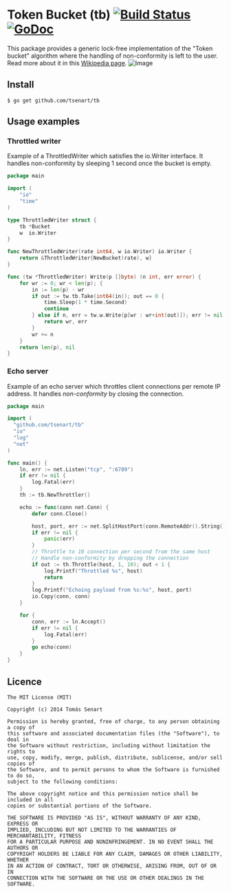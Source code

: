 # Token Bucket (tb) [![Build Status](https://drone.io/github.com/tsenart/tb/status.png)](https://drone.io/github.com/tsenart/tb/latest) [![GoDoc](https://godoc.org/github.com/tsenart/tb?status.png)](https://godoc.org/github.com/tsenart/tb)

This package provides a generic lock-free implementation of the "Token bucket"
algorithm where the handling of non-conformity is left to the user.
Read more about it in this [Wikipedia page](http://en.wikipedia.org/wiki/Token_bucket).
![Image](http://sardes.inrialpes.fr/~krakowia/MW-Book/Chapters/QoS/Chapters/QoS/Figs/bucket.gif)


## Install
```shell
$ go get github.com/tsenart/tb
```

## Usage examples
### Throttled writer
Example of a ThrottledWriter which satisfies the io.Writer interface.
It handles non-conformity by sleeping 1 second once the bucket is empty.
```go
package main

import (
	"io"
	"time"
)

type ThrottledWriter struct {
	tb *Bucket
	w  io.Writer
}

func NewThrottledWriter(rate int64, w io.Writer) io.Writer {
	return &ThrottledWriter{NewBucket(rate), w}
}

func (tw *ThrottledWriter) Write(p []byte) (n int, err error) {
	for wr := 0; wr < len(p); {
		in := len(p) - wr
		if out := tw.tb.Take(int64(in)); out == 0 {
			time.Sleep(1 * time.Second)
			continue
		} else if n, err = tw.w.Write(p[wr : wr+int(out)]); err != nil {
			return wr, err
		}
		wr += n
	}
	return len(p), nil
}
```

### Echo server
Example of an echo server which throttles client connections per remote
IP address. It handles *non-conformity* by closing the connection.
```go
package main

import (
  "github.com/tsenart/tb"
  "io"
  "log"
  "net"
)

func main() {
	ln, err := net.Listen("tcp", ":6789")
	if err != nil {
		log.Fatal(err)
	}
	th := tb.NewThrottler()

	echo := func(conn net.Conn) {
		defer conn.Close()

		host, port, err := net.SplitHostPort(conn.RemoteAddr().String())
		if err != nil {
			panic(err)
		}
		// Throttle to 10 connection per second from the same host
		// Handle non-conformity by dropping the connection
		if out := th.Throttle(host, 1, 10); out < 1 {
			log.Printf("Throttled %s", host)
			return
		}
		log.Printf("Echoing payload from %s:%s", host, port)
		io.Copy(conn, conn)
	}

	for {
		conn, err := ln.Accept()
		if err != nil {
			log.Fatal(err)
		}
		go echo(conn)
	}
}
```

## Licence
```
The MIT License (MIT)

Copyright (c) 2014 Tomás Senart

Permission is hereby granted, free of charge, to any person obtaining a copy of
this software and associated documentation files (the "Software"), to deal in
the Software without restriction, including without limitation the rights to
use, copy, modify, merge, publish, distribute, sublicense, and/or sell copies of
the Software, and to permit persons to whom the Software is furnished to do so,
subject to the following conditions:

The above copyright notice and this permission notice shall be included in all
copies or substantial portions of the Software.

THE SOFTWARE IS PROVIDED "AS IS", WITHOUT WARRANTY OF ANY KIND, EXPRESS OR
IMPLIED, INCLUDING BUT NOT LIMITED TO THE WARRANTIES OF MERCHANTABILITY, FITNESS
FOR A PARTICULAR PURPOSE AND NONINFRINGEMENT. IN NO EVENT SHALL THE AUTHORS OR
COPYRIGHT HOLDERS BE LIABLE FOR ANY CLAIM, DAMAGES OR OTHER LIABILITY, WHETHER
IN AN ACTION OF CONTRACT, TORT OR OTHERWISE, ARISING FROM, OUT OF OR IN
CONNECTION WITH THE SOFTWARE OR THE USE OR OTHER DEALINGS IN THE SOFTWARE.
```
